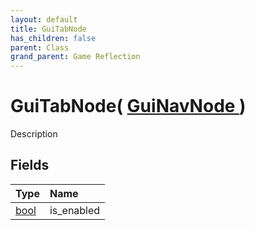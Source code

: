 ```yaml
---
layout: default
title: GuiTabNode
has_children: false
parent: Class
grand_parent: Game Reflection
---
```

# GuiTabNode( [ GuiNavNode ](/riftbreaker-wiki/docs/game-reflection/classes/gui_nav_node/) )
Description 

## Fields

| Type | Name |
|:----------|:--------------|
| [bool](/riftbreaker-wiki/docs/game-reflection/components/bool/) | is_enabled |


